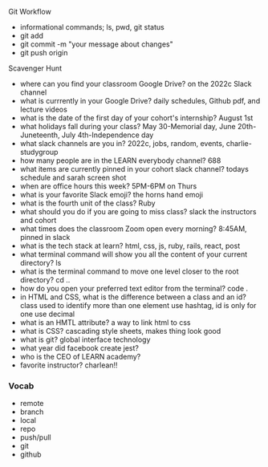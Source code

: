 Git Workflow 
- informational commands; ls, pwd, git status 
- git add <file name>
- git commit -m "your message about changes" 
- git push origin <branch name>

Scavenger Hunt
- where can you find your classroom Google Drive? on the 2022c Slack channel 
- what is currrently in your Google Drive? daily schedules, Github pdf, and lecture videos 
- what is the date of the first day of your cohort's internship? August 1st 
- what holidays fall during your class? May 30-Memorial day, June 20th-Juneteenth, July 4th-Independence day 
- what slack channels are you in? 2022c, jobs, random, events, charlie-studygroup 
- how many people are in the LEARN everybody channel? 688 
- what items are currently pinned in your cohort slack channel? todays schedule and sarah screen shot 
- when are office hours this week? 5PM-6PM on Thurs
- what is your favorite Slack emoji? the horns hand emoji 
- what is the fourth unit of the class? Ruby
- what should you do if you are going to miss class? slack the instructors and cohort 
- what times does the classroom Zoom open every morning? 8:45AM, pinned in slack 
- what is the tech stack at learn? html, css, js, ruby, rails, react, post
- what terminal command will show you all the content of your current directory? ls
- what is the terminal command to move one level closer to the root directory? cd ..
- how do you open your preferred text editor from the terminal? code .
- in HTML and CSS, what is the difference between a class and an id? class used to identify more than one element use hashtag, id is only for one use decimal
- what is an HMTL attribute? a way to link html to css
- what is CSS? cascading style sheets, makes thing look good 
- what is git? global interface technology 
- what year did facebook create jest? 
- who is the CEO of LEARN academy? 
- favorite instructor? charlean!! 



### Vocab 
- remote 
- branch
- local 
- repo 
- push/pull 
- git 
- github